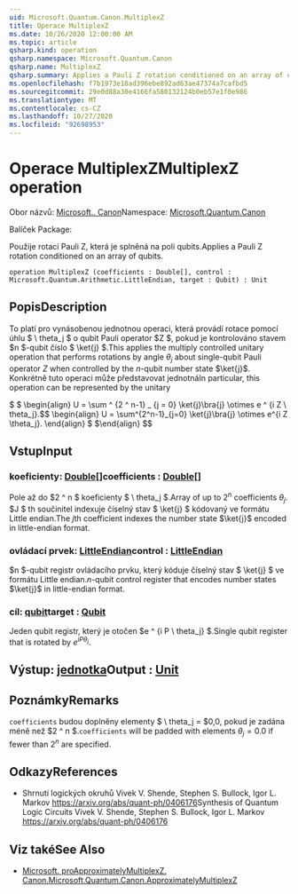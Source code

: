 ```yaml
---
uid: Microsoft.Quantum.Canon.MultiplexZ
title: Operace MultiplexZ
ms.date: 10/26/2020 12:00:00 AM
ms.topic: article
qsharp.kind: operation
qsharp.namespace: Microsoft.Quantum.Canon
qsharp.name: MultiplexZ
qsharp.summary: Applies a Pauli Z rotation conditioned on an array of qubits.
ms.openlocfilehash: f7b1973e18ad396ebe892ad63ae47374a7cafbd5
ms.sourcegitcommit: 29e0d88a30e4166fa580132124b0eb57e1f0e986
ms.translationtype: MT
ms.contentlocale: cs-CZ
ms.lasthandoff: 10/27/2020
ms.locfileid: "92698953"
---
```

# <a name="multiplexz-operation"></a><span data-ttu-id="3c8e1-102">Operace MultiplexZ</span><span class="sxs-lookup"><span data-stu-id="3c8e1-102">MultiplexZ operation</span></span>

<span data-ttu-id="3c8e1-103">Obor názvů: [Microsoft.. Canon](xref:Microsoft.Quantum.Canon)</span><span class="sxs-lookup"><span data-stu-id="3c8e1-103">Namespace: [Microsoft.Quantum.Canon](xref:Microsoft.Quantum.Canon)</span></span>

<span data-ttu-id="3c8e1-104">Balíček [](https://nuget.org/packages/)</span><span class="sxs-lookup"><span data-stu-id="3c8e1-104">Package: [](https://nuget.org/packages/)</span></span>


<span data-ttu-id="3c8e1-105">Použije rotaci Pauli Z, která je splněná na poli qubits.</span><span class="sxs-lookup"><span data-stu-id="3c8e1-105">Applies a Pauli Z rotation conditioned on an array of qubits.</span></span>

```qsharp
operation MultiplexZ (coefficients : Double[], control : Microsoft.Quantum.Arithmetic.LittleEndian, target : Qubit) : Unit
```


## <a name="description"></a><span data-ttu-id="3c8e1-106">Popis</span><span class="sxs-lookup"><span data-stu-id="3c8e1-106">Description</span></span>

<span data-ttu-id="3c8e1-107">To platí pro vynásobenou jednotnou operaci, která provádí rotace pomocí úhlu $ \ theta_j $ o qubit Pauli operator $Z $, pokud je kontrolováno stavem $n $-qubit číslo $ \ket{j} $.</span><span class="sxs-lookup"><span data-stu-id="3c8e1-107">This applies the multiply controlled unitary operation that performs rotations by angle $\theta_j$ about single-qubit Pauli operator $Z$ when controlled by the $n$-qubit number state $\ket{j}$.</span></span>
<span data-ttu-id="3c8e1-108">Konkrétně tuto operaci může představovat jednotná</span><span class="sxs-lookup"><span data-stu-id="3c8e1-108">In particular, this operation can be represented by the unitary</span></span>

<span data-ttu-id="3c8e1-109">$ $ \begin{align} U = \sum ^ {2 ^ n-1} _ {j = 0} \ket{j}\bra{j} \otimes e ^ {i Z \ theta_j}.</span><span class="sxs-lookup"><span data-stu-id="3c8e1-109">$$ \begin{align} U = \sum^{2^n-1}_{j=0} \ket{j}\bra{j} \otimes e^{i Z \theta_j}.</span></span>
<span data-ttu-id="3c8e1-110">\end{align} $ $</span><span class="sxs-lookup"><span data-stu-id="3c8e1-110">\end{align} $$</span></span>

## <a name="input"></a><span data-ttu-id="3c8e1-111">Vstup</span><span class="sxs-lookup"><span data-stu-id="3c8e1-111">Input</span></span>

### <a name="coefficients--double"></a><span data-ttu-id="3c8e1-112">koeficienty: [Double](xref:microsoft.quantum.lang-ref.double)[]</span><span class="sxs-lookup"><span data-stu-id="3c8e1-112">coefficients : [Double](xref:microsoft.quantum.lang-ref.double)[]</span></span>

<span data-ttu-id="3c8e1-113">Pole až do $2 ^ n $ koeficienty $ \ theta_j $.</span><span class="sxs-lookup"><span data-stu-id="3c8e1-113">Array of up to $2^n$ coefficients $\theta_j$.</span></span> <span data-ttu-id="3c8e1-114">$J $ th součinitel indexuje číselný stav $ \ket{j} $ kódovaný ve formátu Little endian.</span><span class="sxs-lookup"><span data-stu-id="3c8e1-114">The $j$th coefficient indexes the number state $\ket{j}$ encoded in little-endian format.</span></span>


### <a name="control--littleendian"></a><span data-ttu-id="3c8e1-115">ovládací prvek: [LittleEndian](xref:Microsoft.Quantum.Arithmetic.LittleEndian)</span><span class="sxs-lookup"><span data-stu-id="3c8e1-115">control : [LittleEndian](xref:Microsoft.Quantum.Arithmetic.LittleEndian)</span></span>

<span data-ttu-id="3c8e1-116">$n $-qubit registr ovládacího prvku, který kóduje číselný stav $ \ket{j} $ ve formátu Little endian.</span><span class="sxs-lookup"><span data-stu-id="3c8e1-116">$n$-qubit control register that encodes number states $\ket{j}$ in little-endian format.</span></span>


### <a name="target--qubit"></a><span data-ttu-id="3c8e1-117">cíl: [qubit](xref:microsoft.quantum.lang-ref.qubit)</span><span class="sxs-lookup"><span data-stu-id="3c8e1-117">target : [Qubit](xref:microsoft.quantum.lang-ref.qubit)</span></span>

<span data-ttu-id="3c8e1-118">Jeden qubit registr, který je otočen $e ^ {i P \ theta_j} $.</span><span class="sxs-lookup"><span data-stu-id="3c8e1-118">Single qubit register that is rotated by $e^{i P \theta_j}$.</span></span>



## <a name="output--unit"></a><span data-ttu-id="3c8e1-119">Výstup: [jednotka](xref:microsoft.quantum.lang-ref.unit)</span><span class="sxs-lookup"><span data-stu-id="3c8e1-119">Output : [Unit](xref:microsoft.quantum.lang-ref.unit)</span></span>



## <a name="remarks"></a><span data-ttu-id="3c8e1-120">Poznámky</span><span class="sxs-lookup"><span data-stu-id="3c8e1-120">Remarks</span></span>

<span data-ttu-id="3c8e1-121">`coefficients` budou doplněny elementy $ \ theta_j = $0,0, pokud je zadána méně než $2 ^ n $.</span><span class="sxs-lookup"><span data-stu-id="3c8e1-121">`coefficients` will be padded with elements $\theta_j = 0.0$ if fewer than $2^n$ are specified.</span></span>

## <a name="references"></a><span data-ttu-id="3c8e1-122">Odkazy</span><span class="sxs-lookup"><span data-stu-id="3c8e1-122">References</span></span>

- <span data-ttu-id="3c8e1-123">Shrnutí logických okruhů Vivek V. Shende, Stephen S. Bullock, Igor L. Markov https://arxiv.org/abs/quant-ph/0406176</span><span class="sxs-lookup"><span data-stu-id="3c8e1-123">Synthesis of Quantum Logic Circuits Vivek V. Shende, Stephen S. Bullock, Igor L. Markov https://arxiv.org/abs/quant-ph/0406176</span></span>

## <a name="see-also"></a><span data-ttu-id="3c8e1-124">Viz také</span><span class="sxs-lookup"><span data-stu-id="3c8e1-124">See Also</span></span>

- [<span data-ttu-id="3c8e1-125">Microsoft. proApproximatelyMultiplexZ. Canon.</span><span class="sxs-lookup"><span data-stu-id="3c8e1-125">Microsoft.Quantum.Canon.ApproximatelyMultiplexZ</span></span>](xref:Microsoft.Quantum.Canon.ApproximatelyMultiplexZ)